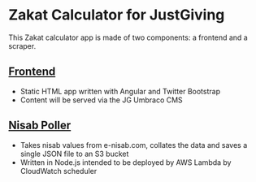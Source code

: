 # Zakat Calculator for JustGiving
This Zakat calculator app is made of two components: a frontend and a scraper.

## [Frontend](frontend/README.md)
- Static HTML app written with Angular and Twitter Bootstrap
- Content will be served via the JG Umbraco CMS

## [Nisab Poller](nisab-poller/README.md)
- Takes nisab values from e-nisab.com, collates the data and saves a single JSON file to an S3 bucket
- Written in Node.js intended to be deployed by AWS Lambda by CloudWatch scheduler
